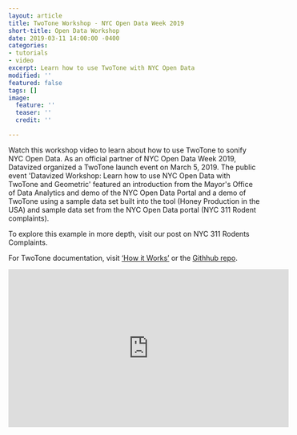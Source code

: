 ```yaml
---
layout: article
title: TwoTone Workshop - NYC Open Data Week 2019
short-title: Open Data Workshop
date: 2019-03-11 14:00:00 -0400
categories:
- tutorials
- video
excerpt: Learn how to use TwoTone with NYC Open Data
modified: ''
featured: false
tags: []
image:
  feature: ''
  teaser: ''
  credit: ''

---
```

Watch this workshop video to learn about how to use TwoTone to sonify NYC Open Data. As an official partner of NYC Open Data Week 2019, Datavized organized a TwoTone launch event on March 5, 2019. The public event 'Datavized Workshop: Learn how to use NYC Open Data with TwoTone and Geometric' featured an introduction from the Mayor's Office of Data Analytics and demo of the NYC Open Data Portal and a demo of TwoTone using a sample data set built into the tool (Honey Production in the USA) and sample data set from the NYC Open Data portal (NYC 311 Rodent complaints).

To explore this example in more depth, visit our post on NYC 311 Rodents Complaints.

For TwoTone documentation, visit [‘How it Works’](https://twotone.io/how-it-works/ "How it Works") or the [Githhub repo](https://github.com/datavized/twotone "TwoTone Github Repo").

<iframe width="560" height="315" src="https://www.youtube.com/embed/o5kQmydGM58" frameborder="0" allow="accelerometer; autoplay; encrypted-media; gyroscope; picture-in-picture" allowfullscreen></iframe>